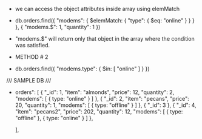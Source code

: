 - we can access the object attributes inside array using elemMatch
- db.orders.find({
    "modems": {
      $elemMatch: {
        "type": {
          $eq: "online"
        }
      }
    }
  },
  {
    "modems.$": 1,
    "quantity": 1
  })
- "modems.$" will return only that object in the array where the condition was satisfied.

- METHOD # 2
- db.orders.find({
  "modems.type": {
    $in: [
      "online"
    ]
  }
})



/// SAMPLE DB ///

- orders": [
    {
      "_id": 1,
      "item": "almonds",
      "price": 12,
      "quantity": 2,
      "modems": [
        {
          type: "online"
        }
      ]
    },
    {
      "_id": 2,
      "item": "pecans",
      "price": 20,
      "quantity": 1,
      "modems": [
        {
          type: "offline"
        }
      ]
    },
    {
      "_id": 3
    },
    {
      "_id": 4,
      "item": "pecans2",
      "price": 202,
      "quantity": 12,
      "modems": [
        {
          type: "offline"
        },
        {
          type: "online"
        }
      ]
    },
    
  ],
